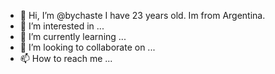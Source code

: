 - 👋 Hi, I’m @bychaste I have 23 years old. Im from Argentina.
- 👀 I’m interested in ...
- 🌱 I’m currently learning ...
- 💞️ I’m looking to collaborate on ...
- 📫 How to reach me ...

<!---
bychaste/bychaste is a ✨ special ✨ repository because its `README.md` (this file) appears on your GitHub profile.
You can click the Preview link to take a look at your changes.
--->

